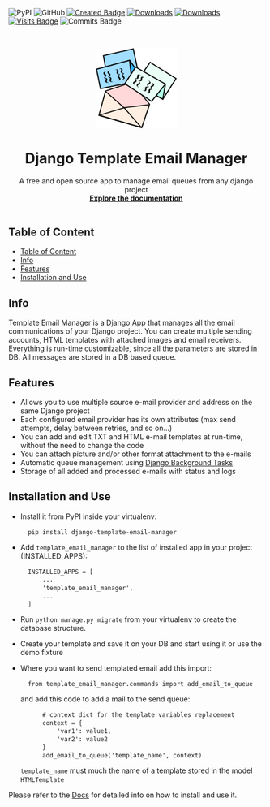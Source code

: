 ![PyPI](https://img.shields.io/pypi/v/django-template-email-manager)
![GitHub](https://img.shields.io/github/license/mbacicc/django-template-email-manager)
[![Created Badge](https://badges.pufler.dev/created/mbacicc/django-template-email-manager)](https://github.com/mbacicc/django-template-email-manager)
[![Downloads](https://pepy.tech/badge/django-template-email-manager)](https://pepy.tech/project/django-template-email-manager)
[![Downloads](https://static.pepy.tech/personalized-badge/django-template-email-manager?period=month&units=international_system&left_color=black&right_color=orange&left_text=downloads/month)](https://pepy.tech/project/django-template-email-manager)
[![Visits Badge](https://badges.pufler.dev/visits/mbacicc/django-template-email-manager)](https://github.com/mbacicc/django-template-email-manager/)
![Commits Badge](https://badges.pufler.dev/commits/monthly/mbacicc)


<!-- PROJECT LOGO -->
<br />
<p align="center">
  <a href="https://github.com/mbacicc/django-template-email-manager/">
    <img src="docs/img/django-template-email-manager.png" alt="Firefly III" width="160" >
  </a>
</p>
  <h1 align="center">Django Template Email Manager</h1>

  <p align="center">
    A free and open source app to manage email queues from any django project
    <br />
    <a href="https://mbacicc.github.io/django-template-email-manager/"><strong>Explore the documentation</strong></a>
    <br />
    <br />
  </p>

## Table of Content
- [Table of Content](#table-of-content)
- [Info](#info)
- [Features](#features)
- [Installation and Use](#installation-and-use)

## Info

Template Email Manager is a Django App that manages all the email communications of your Django project. You can create multiple sending accounts, HTML templates with attached images and email receivers. Everything is run-time customizable, since all the parameters are stored in DB. All messages are stored in a DB based queue.

## Features

- Allows you to use multiple source e-mail provider and address on the same Django project
- Each configured email provider has its own attributes (max send attempts, delay between retries, and so on...)
- You can add and edit TXT and HTML e-mail templates at run-time, without the need to change the code
- You can attach picture and/or other format attachment to the e-mails
- Automatic queue management using [Django Background Tasks](https://github.com/arteria/django-background-tasks)
- Storage of all added and processed e-mails with status and logs

## Installation and Use

- Install it from PyPI inside your virtualenv: 

        pip install django-template-email-manager

- Add `template_email_manager` to the list of installed app in your project (INSTALLED_APPS):

        INSTALLED_APPS = [
            ...
            'template_email_manager',
            ...
        ]

- Run `python manage.py migrate` from your virtualenv to create the database structure.

- Create your template and save it on your DB and start using it or use the demo fixture
  
- Where you want to send templated email add this import:

        from template_email_manager.commands import add_email_to_queue

    and add this code to add a mail to the send queue:

            # context dict for the template variables replacement
            context = {
                'var1': value1,
                'var2': value2
            }
            add_email_to_queue('template_name', context)

    `template_name` must much the name of a template stored in the model `HTMLTemplate`

Please refer to the [Docs](https://mbacicc.github.io/django-template-email-manager/) for detailed info on how to install and use it.

<!-- ## System Architecture -->

<!-- ## Screenshots -->

<!-- ## FAQ -->
